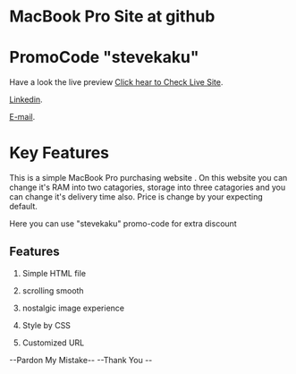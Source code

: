# MacBook Pro Site at github
# PromoCode "stevekaku"

Have a look the live preview [Click hear to Check Live Site](https://mac-book-pro-kongkon.netlify.app/).

[Linkedin](https://www.linkedin.com/in/kongkon-biswas-a2374314a/).

[E-mail](kongkonbiswas3241@gmail.com).

# Key Features
This is a simple MacBook Pro purchasing website . On this website you can change it's RAM into two catagories, storage into three catagories and you can change it's delivery time also. Price is change by your expecting default.

Here you can use "stevekaku" promo-code for extra discount

## Features

1. Simple HTML file

2. scrolling smooth

4. nostalgic image experience

5. Style by CSS

6. Customized URL

--Pardon My Mistake--
--Thank You --
